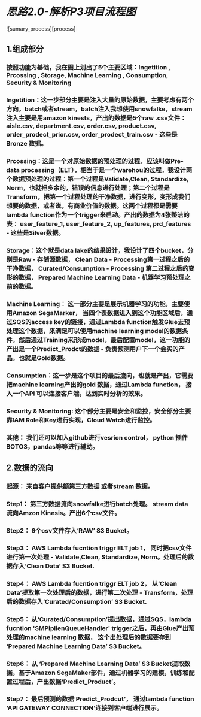 # _**思路2.0-解析P3项目流程图**_

![sumary_process][process]

## **1.组成部分**

### 按照功能为基础，我在图上划出了5个主要区域：**Ingetition** ,  **Prcossing** , **Storage**, **Machine Learning** , **Consumption**, **Security & Monitoring**

### **Ingetition**：这一步部分主要是注入大量的原始数据，主要考虑有两个方向，batch或者stream，batch注入我想使用snowfalke，stream注入主要是用amazon kinests，产出的数据是5个raw .csv文件： aisle.csv, department.csv, order.csv, product.csv, order_prodect_prior.csv, order_prodect_train.csv - 这些是Bronze 数据。

### **Prcossing**：这是一个对原始数据的预处理的过程，应该叫做Pre-data processing（ELT），相当于是一个warehou的过程，我设计两个数据预处理的过程：第一个过程是Validate,Clean, Standardize, Norm，也就把多余的，错误的信息进行处理；第二个过程是Transform，把第一个过程处理的干净数据，进行变形，变形成我们想要的数据，或者说，有商业价值的数据。这两个过程都是需要lambda function作为一个trigger来启动。产出的数据为4张整洁的表： user_feature_1, user_feature_2, up_features, prd_features - 这些是Silver数据。

### **Storage**：这个就是data lake的结果设计，我设计了四个bucket，分别是Raw - 存储源数据， Clean Data - Processing第一过程之后的干净数据， Curated/Consumption - Processing 第二过程之后的变形的数据， Prepared Machine Learning Data - 机器学习预处理之前的数据。

### **Machine Learning**： 这一部分主要是展示机器学习的功能，主要使用Amazon SegaMarker， 当四个表数据进入到这个功能区域后，通过SQS的access key的链接，通过Lambda function触发Glue去预处理这个数据，来满足可以使用machine learning model的数据条件，然后通过Training来形成model，最后配置model，这一功能的产出是一个Predict_Prodct的数据 - 负责预测用户下一个会买的产品，也就是Gold数据。

### **Consumption**：这一步是这个项目的最后流向，也就是产出，它需要把machine learning产出的gold 数据，通过Lambda function， 接入一个API 可以连接客户端，达到实时分析的效果。

### **Security & Monitoring**: 这个部分主要是安全和监控，安全部分主要靠IAM Role和Key进行实现，Cloud Watch进行监控。

### **其他**： 我们还可以加入github进行vesrion control， python 插件 BOTO3，pandas等等进行辅助。

## **2.数据的流向**

### **起源**： 来自客户提供额第三方数据 或者stream 数据。
### **Step1**： 第三方数据流向snowfalke进行batch处理。 stream data 流向Amzon Kinesis。产出6个csv文件。
### **Step2**： 6个csv文件存入‘RAW’ S3 Bucket。
### **Step3**： AWS Lambda fucntion triggr ELT job 1， 同时把csv文件进行第一次处理 - Validate,Clean, Standardize, Norm。处理后的数据存入‘Clean Data’ S3 Bucket.
### **Step4**： AWS Lambda fucntion triggr ELT job 2， 从‘Clean Data’提取第一次处理后的数据，进行第二次处理 - Transform，处理后的数据存入‘Curated/Consumption’ S3 Bucket.
### **Step5**： 从‘Curated/Consumption’提出数据，通过SQS，lambda fucntion 'SMPiplienQueueHandler' trigger之后，再由Glue产出预处理的machine learning 数据， 这个出处理后的数据要存到 ‘Prepared Machine Learning Data’ S3 Bucket。
### **Step6**： 从 ‘Prepared Machine Learning Data’ S3 Bucket提取数据，基于Amazon SegaMaker部件，通过机器学习的建模，训练和配置过程后，产出数据‘Predict_Product’。
### **Step7**： 最后预测的数据‘Predict_Prodcut’， 通过lambda function ‘API GATEWAY CONNECTION’连接到客户端进行展示。
